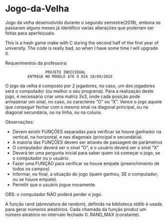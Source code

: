 # Jogo-da-Velha
Jogo da velha desenvolvido durante o segundo semestre(2018), embora se passaram alguns meses já identifico varias alterações que poderiam ser feitas para aperfeiçoalo.

This is a hash game make with C during the second half of the first year of university. The code is really bad, so when I have some time I will upgrade it.

Requerimentos da professora:

                      PROJETO INDIVIDUAL
              ENTREGA NO MOODLE ATÉ O DIA 10/09/2018
O jogo da velha é composto por 2 jogadores, no caso, um dos jogadores será o
computador (ou melhor o seu programa).
Para a realização deste jogo, é necessário criar uma matriz 3x3, onde cada posição
pode armazenar um sinal, no caso, os caracteres “O” ou “X”.
Vence o jogo aquele que conseguir fechar com o mesmo sinal na diagonal principal,
ou na diagonal secundária, ou na linha, ou na coluna.

Observações:
  - Devem existir FUNÇÕES separadas para verificar se houve ganhador na vertical, na
horizontal, e nas diagonais (principal e secundária).
  - A maioria das FUNÇÕES devem ser através de passagem de parâmetros
  - O computador deverá ser o sinal “O”, e o usuário deverá ser o sinal “X”
  - Deverá ter uma pergunta inicial para saber quem irá começar o jogo, se o computador
ou o usuário.
  - Fazer uma FUNÇÃO para verificar se houve empate (preenchimento de todos os
campos)
  - Informar, no final, a situação do jogo (quem ganhou, SE o computador; ou se houve
empate).
  - Permitir que o usuário jogue novamente.

OBS: o computador NÃO poderá perder o jogo.

A função rand (abreviatura de random), definida na biblioteca stdlib é usada para
gerar números aleatórios. Cada chamada da função produz um número aleatório no
intervalo fechado 0..RAND_MAX (constante).
